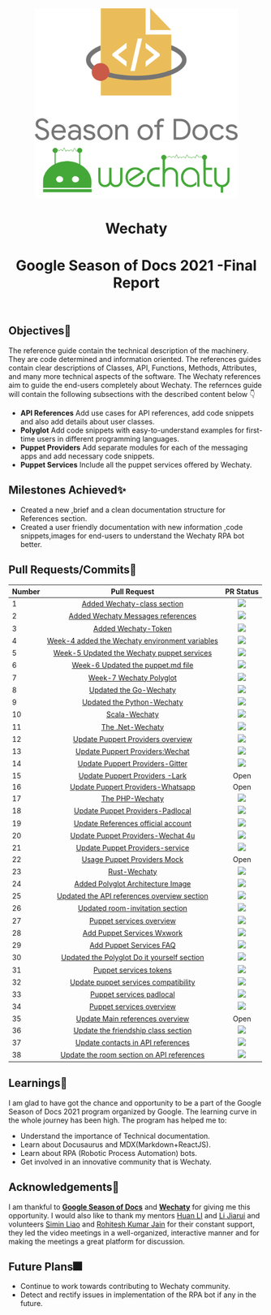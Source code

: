 <div align ="center">
<img src="assets/gsod-2021-1.svg" width="400" />
<br />
<img src="assets/gsod-2021-2.svg" width="400" />
<br />
<h1>Wechaty</h1>
<h1> Google Season of Docs 2021 -Final Report</h1>
<br>
</div>

## Objectives🧿

The reference guide contain the technical description of the machinery. They are code determined and information oriented. The references guides contain clear descriptions of Classes, API, Functions, Methods, Attributes, and many more technical aspects of the software. The Wechaty references aim to guide the end-users completely about Wechaty.
The refernces guide will contain the following subsections with the described content below 👇
* **API References**
Add use cases for API references, add code snippets and also add details about user classes.
* **Polyglot**
Add code snippets with easy-to-understand examples for first-time users in different programming languages.
* **Puppet Providers**
Add separate modules for each of the messaging apps and add necessary code snippets.
* **Puppet Services**
Include all the puppet services offered by Wechaty.

## Milestones Achieved✨

* Created a new ,brief and a clean documentation structure for References section.
* Created a user friendly  documentation with new information ,code snippets,images for end-users to understand the Wechaty RPA bot better.

## Pull Requests/Commits📔

|**Number**|**Pull Request**                                                                                           | **PR Status** |
|:---------|:------------------------------------------------------------------------------------------------------:|:----------------:|
| 1 | [Added Wechaty-class section](https://github.com/wechaty/wechaty.js.org/pull/913)                      | <img src="https://img.shields.io/badge/Pull%20request: 913-Merged-blueviolet" />      |
| 2| [Added Wechaty Messages references](https://github.com/wechaty/wechaty.js.org/pull/916)  | <img src="https://img.shields.io/badge/Pull%20request: 916-Merged-blueviolet" />              |
| 3| [Added Wechaty-Token](https://github.com/wechaty/wechaty.js.org/pull/919) | <img src="https://img.shields.io/badge/Pull%20request: 919-Merged-blueviolet" />       |       
| 4| [Week-4 added the Wechaty environment variables](https://github.com/wechaty/wechaty.js.org/pull/933) | <img src="https://img.shields.io/badge/Pull%20request: 933-Merged-blueviolet" />             |
| 5| [Week-5 Updated the Wechaty puppet services](https://github.com/wechaty/wechaty.js.org/pull/965) | <img src="https://img.shields.io/badge/Pull%20request: 965-Merged-blueviolet" />              |
| 6| [Week-6 Updated the puppet.md file](https://github.com/wechaty/wechaty.js.org/pull/972) |<img src="https://img.shields.io/badge/Pull%20request: 972-Merged-blueviolet" />             |
| 7| [Week-7 Wechaty Polyglot](https://github.com/wechaty/wechaty.js.org/pull/1013)    | <img src="https://img.shields.io/badge/Pull%20request: 1013-Merged-blueviolet" />            |
| 8| [Updated the Go-Wechaty](https://github.com/wechaty/wechaty.js.org/pull/1050)   | <img src="https://img.shields.io/badge/Pull%20request: 1050-Merged-blueviolet" />              |
| 9| [Updated the Python-Wechaty](https://github.com/wechaty/wechaty.js.org/pull/1057)     |<img src="https://img.shields.io/badge/Pull%20request: 1057-Merged-blueviolet" />              |
|10| [Scala-Wechaty](https://github.com/wechaty/wechaty.js.org/pull/1096)     | <img src="https://img.shields.io/badge/Pull%20request: 1096-Merged-blueviolet" />             |
|11| [The .Net-Wechaty](https://github.com/wechaty/wechaty.js.org/pull/1100)      | <img src="https://img.shields.io/badge/Pull%20request: 1100-Merged-blueviolet" />              |
|12| [Update Puppert Providers overview](https://github.com/wechaty/wechaty.js.org/pull/1107)   |<img src="https://img.shields.io/badge/Pull%20request: 1107-Merged-blueviolet" />             |
|13| [Update Puppert Providers:Wechat](https://github.com/wechaty/wechaty.js.org/pull/1108)    | <img src="https://img.shields.io/badge/Pull%20request: 1108-Merged-blueviolet" />             |
|14| [Update Puppert Providers-Gitter](https://github.com/wechaty/wechaty.js.org/pull/1110)    |<img src="https://img.shields.io/badge/Pull%20request: 1110-Merged-blueviolet" />            |
|15| [Update Puppert Providers -Lark](https://github.com/wechaty/wechaty.js.org/pull/1152)   | Open             |
|16| [Update Puppert Providers-Whatsapp](https://github.com/wechaty/wechaty.js.org/pull/1153)        | Open             |
|17| [The PHP-Wechaty](https://github.com/wechaty/wechaty.js.org/pull/1156)    | <img src="https://img.shields.io/badge/Pull%20request: 1156-Merged-blueviolet" />            |
|18| [Update Puppet Providers-Padlocal](https://github.com/wechaty/wechaty.js.org/pull/1195)  | <img src="https://img.shields.io/badge/Pull%20request: 1195-Merged-blueviolet" />          |
|19| [Update References official account](https://github.com/wechaty/wechaty.js.org/pull/1208)   | <img src="https://img.shields.io/badge/Pull%20request: 1208-Merged-blueviolet" />              |
|20| [Update Puppet Providers-Wechat 4u](https://github.com/wechaty/wechaty.js.org/pull/1211)   | <img src="https://img.shields.io/badge/Pull%20request: 1211-Merged-blueviolet" />            |
|21| [Update Puppet Providers-service](https://github.com/wechaty/wechaty.js.org/pull/1212)        | <img src="https://img.shields.io/badge/Pull%20request: 1212-Merged-blueviolet" />              |
|22| [Usage Puppet Providers Mock](https://github.com/wechaty/wechaty.js.org/pull/1220)       | Open             |
|23| [Rust-Wechaty](https://github.com/wechaty/wechaty.js.org/pull/1231)      | <img src="https://img.shields.io/badge/Pull%20request: 1231-Merged-blueviolet" />             |
|24| [Added Polyglot Architecture Image](https://github.com/wechaty/wechaty.js.org/pull/1233)     |<img src="https://img.shields.io/badge/Pull%20request: 1233-Merged-blueviolet" />              |
|25| [Updated the API references overview section](https://github.com/wechaty/wechaty.js.org/pull/1261)     | <img src="https://img.shields.io/badge/Pull%20request: 1261-Merged-blueviolet" />              |
|26| [Updated room-invitation section](https://github.com/wechaty/wechaty.js.org/pull/1265)       | <img src="https://img.shields.io/badge/Pull%20request: 1265-Merged-blueviolet" />             |
|27| [Puppet services overview](https://github.com/wechaty/wechaty.js.org/pull/1277)          | <img src="https://img.shields.io/badge/Pull%20request: 1277-Merged-blueviolet" />              |
|28| [Add Puppet Services Wxwork](https://github.com/wechaty/wechaty.js.org/pull/1285)      | <img src="https://img.shields.io/badge/Pull%20request: 1285-Merged-blueviolet" />              |
|29| [Add Puppet Services FAQ](https://github.com/wechaty/wechaty.js.org/pull/1284)      |<img src="https://img.shields.io/badge/Pull%20request: 1284-Merged-blueviolet" />             |
|30| [Updated the Polyglot Do it yourself section](https://github.com/wechaty/wechaty.js.org/pull/1283)  | <img src="https://img.shields.io/badge/Pull%20request: 12833-Merged-blueviolet" />              |
|31| [Puppet services tokens](https://github.com/wechaty/wechaty.js.org/pull/1282)       | <img src="https://img.shields.io/badge/Pull%20request: 1282-Merged-blueviolet" />              |
|32| [Update puppet services compatibility](https://github.com/wechaty/wechaty.js.org/pull/1279)       | <img src="https://img.shields.io/badge/Pull%20request: 1279-Merged-blueviolet" />              |
|33| [Puppet services padlocal](https://github.com/wechaty/wechaty.js.org/pull/1278)       |<img src="https://img.shields.io/badge/Pull%20request: 1278-Merged-blueviolet" />             |
|34| [Puppet services overview ](https://github.com/wechaty/wechaty.js.org/pull/1277)           |<img src="https://img.shields.io/badge/Pull%20request: 1277-Merged-blueviolet" />             |
|35| [Update Main references overview](https://github.com/wechaty/wechaty.js.org/pull/1286)          | Open             |
|36| [Update the friendship class section](https://github.com/wechaty/wechaty.js.org/pull/1289)       |<img src="https://img.shields.io/badge/Pull%20request: 1289-Merged-blueviolet" />               |
|37| [Update contacts in API references](https://github.com/wechaty/wechaty.js.org/pull/1290)    |<img src="https://img.shields.io/badge/Pull%20request: 1290-Merged-blueviolet" />               |
|38| [Update the room section on API references](https://github.com/wechaty/wechaty.js.org/pull/1294)    |<img src="https://img.shields.io/badge/Pull%20request: 1294-Merged-blueviolet" />               |
 

## Learnings🥇

I am glad to have got the chance and opportunity to be a part of the Google Season of Docs 2021 program organized by Google. The learning curve in the whole journey has been high. The program has helped me to:
* Understand the importance of Technical documentation.
* Learn about Docusaurus and MDX(Markdown+ReactJS).
* Learn about RPA (Robotic Process Automation) bots.
* Get involved in an innovative community that is  Wechaty.

## Acknowledgements🎉

I am thankful to **[Google Season of Docs](https://developers.google.com/season-of-docs)** and **[Wechaty](https://wechaty.js.org/)** for giving me this opportunity. I would also like to thank my mentors [Huan LI](https://github.com/huan) and [Li Jiarui](https://github.com/lijiarui) and volunteers [Simin Liao](https://github.com/proudofsimin) and [Rohitesh Kumar Jain](https://github.com/Rohitesh-Kumar-Jain) for their constant support, they led the video meetings in a well-organized, interactive manner and for making the meetings a  great platform for discussion.

## Future Plans🎆

* Continue to work towards contributing to Wechaty community.
* Detect and rectify issues in implementation of the RPA bot if any in the future.
